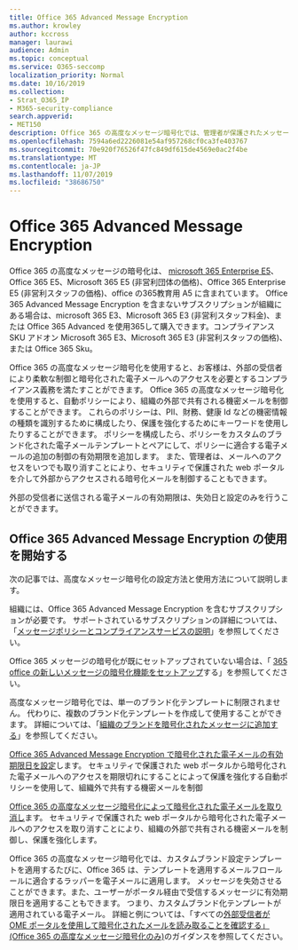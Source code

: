 ```yaml
---
title: Office 365 Advanced Message Encryption
ms.author: krowley
author: kccross
manager: laurawi
audience: Admin
ms.topic: conceptual
ms.service: O365-seccomp
localization_priority: Normal
ms.date: 10/16/2019
ms.collection:
- Strat_O365_IP
- M365-security-compliance
search.appverid:
- MET150
description: Office 365 の高度なメッセージ暗号化では、管理者が保護されたメッセージをより多く実行できるようにすることで、組織が法令遵守の義務を満たすことができます。
ms.openlocfilehash: 7594a6ed2226081e54af957268cf0ca3fe403767
ms.sourcegitcommit: 70e920f76526f47fc849df615de4569e0ac2f4be
ms.translationtype: MT
ms.contentlocale: ja-JP
ms.lasthandoff: 11/07/2019
ms.locfileid: "38686750"
---
```

# <a name="office-365-advanced-message-encryption"></a>Office 365 Advanced Message Encryption

Office 365 の高度なメッセージの暗号化は、 [microsoft 365 Enterprise E5](https://www.microsoft.com/microsoft-365/enterprise/home)、Office 365 E5、Microsoft 365 E5 (非営利団体の価格)、Office 365 Enterprise E5 (非営利スタッフの価格)、office の365教育用 A5 に含まれています。 Office 365 Advanced Message Encryption を含まないサブスクリプションが組織にある場合は、microsoft 365 E3、Microsoft 365 E3 (非営利スタッフ料金)、または Office 365 Advanced を使用365して購入できます。コンプライアンス SKU アドオン Microsoft 365 E3、Microsoft 365 E3 (非営利スタッフの価格)、または Office 365 Sku。

Office 365 の高度なメッセージ暗号化を使用すると、お客様は、外部の受信者により柔軟な制御と暗号化された電子メールへのアクセスを必要とするコンプライアンス義務を満たすことができます。 Office 365 の高度なメッセージ暗号化を使用すると、自動ポリシーにより、組織の外部で共有される機密メールを制御することができます。 これらのポリシーは、PII、財務、健康 Id などの機密情報の種類を識別するために構成したり、保護を強化するためにキーワードを使用したりすることができます。 ポリシーを構成したら、ポリシーをカスタムのブランド化された電子メールテンプレートとペアにして、ポリシーに適合する電子メールの追加の制御の有効期限を追加します。 また、管理者は、メールへのアクセスをいつでも取り消すことにより、セキュリティで保護された web ポータルを介して外部からアクセスされる暗号化メールを制御することもできます。

外部の受信者に送信される電子メールの有効期限は、失効日と設定のみを行うことができます。

## <a name="get-started-with-office-365-advanced-message-encryption"></a>Office 365 Advanced Message Encryption の使用を開始する

次の記事では、高度なメッセージ暗号化の設定方法と使用方法について説明します。

組織には、Office 365 Advanced Message Encryption を含むサブスクリプションが必要です。 サポートされているサブスクリプションの詳細については、「[メッセージポリシーとコンプライアンスサービスの説明](https://docs.microsoft.com/office365/servicedescriptions/exchange-online-service-description/message-policy-and-compliance)」を参照してください。

Office 365 メッセージの暗号化が既にセットアップされていない場合は、「 [365 office の新しいメッセージの暗号化機能をセットアップ](set-up-new-message-encryption-capabilities.md)する」を参照してください。

高度なメッセージ暗号化では、単一のブランド化テンプレートに制限されません。 代わりに、複数のブランド化テンプレートを作成して使用することができます。 詳細については、「[組織のブランドを暗号化されたメッセージに追加する](add-your-organization-brand-to-encrypted-messages.md)」を参照してください。

[Office 365 Advanced Message Encryption で暗号化された電子メールの有効期限日を設定](ome-advanced-expiration.md)します。 セキュリティで保護された web ポータルから暗号化された電子メールへのアクセスを期限切れにすることによって保護を強化する自動ポリシーを使用して、組織外で共有する機密メールを制御

[Office 365 の高度なメッセージ暗号化によって暗号化された電子メールを取り消し](revoke-ome-encrypted-mail.md)ます。 セキュリティで保護された web ポータルから暗号化された電子メールへのアクセスを取り消すことにより、組織の外部で共有される機密メールを制御し、保護を強化します。  

Office 365 の高度なメッセージ暗号化では、カスタムブランド設定テンプレートを適用するたびに、Office 365 は、テンプレートを適用するメールフロールールに適合するラッパーを電子メールに適用します。 メッセージを失効させることができます。また、ユーザーがポータル経由で受信するメッセージに有効期限日を適用することもできます。 つまり、カスタムブランド化テンプレートが適用されている電子メール。 詳細と例については、「すべての[外部受信者が OME ポータルを使用して暗号化されたメールを読み取ることを確認する」 (Office 365 の高度なメッセージ暗号化のみ)](manage-office-365-message-encryption.md#ensure-all-external-recipients-use-the-ome-portal-to-read-encrypted-mail--office-365-advanced-message-encryption-only)のガイダンスを参照してください。
